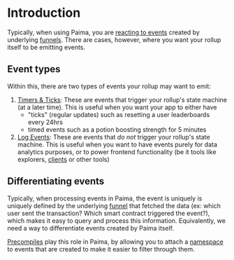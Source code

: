 # Introduction

Typically, when using Paima, you are [reacting to events](../300-react-to-events/10-primitive-catalogue/1-introduction.md) created by underlying [funnels](../300-react-to-events/3-funnel-types/1-common-concepts/1-intro.md). There are cases, however, where you want your rollup itself to be emitting events.

## Event types

Within this, there are two types of events your rollup may want to emit:
1. [Timers & Ticks](./50-timers-ticks.md): These are events that trigger your rollup's state machine (at a later time). This is useful when you want your app to either have
     - "ticks" (regular updates) such as resetting a user leaderboards every 24hrs
     - timed events such as a potion boosting strength for 5 minutes 
2. [Log Events](./100-events/1-introduction.md): These are events that *do not* trigger your rollup's state machine. This is useful when you want to have events purely for data analytics purposes, or to power frontend functionality (be it tools like explorers, [clients](https://en.wikipedia.org/wiki/Game_client) or other tools)

## Differentiating events

Typically, when processing events in Paima, the event is uniquely is uniquely defined by the underlying [funnel](../300-react-to-events/3-funnel-types/1-common-concepts/1-intro.md) that fetched the data (ex: which user sent the transaction? Which smart contract triggered the event?), which makes it easy to query and process this information. Equivalently, we need a way to differentiate events created by Paima itself.

[Precompiles](./300-precompiles/100-introduction.md) play this role in Paima, by allowing you to attach a [namespace](https://en.wikipedia.org/wiki/Namespace) to events that are created to make it easier to filter through them.
